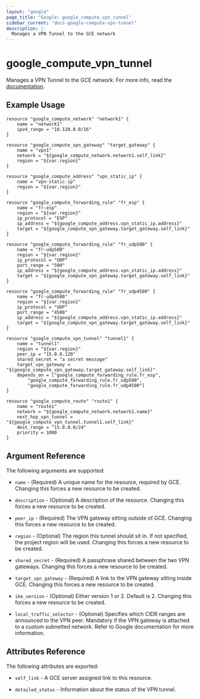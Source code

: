 ```yaml
---
layout: "google"
page_title: "Google: google_compute_vpn_tunnel"
sidebar_current: "docs-google-compute-vpn-tunnel"
description: |-
  Manages a VPN Tunnel to the GCE network
---
```


# google\_compute\_vpn\_tunnel

Manages a VPN Tunnel to the GCE network. For more info, read the
[documentation](https://cloud.google.com/compute/docs/vpn).

## Example Usage

```
resource "google_compute_network" "network1" {
    name = "network1"
    ipv4_range = "10.120.0.0/16"
}

resource "google_compute_vpn_gateway" "target_gateway" {
    name = "vpn1"
    network = "${google_compute_network.network1.self_link}"
    region = "${var.region}"
}

resource "google_compute_address" "vpn_static_ip" {
    name = "vpn-static-ip"
    region = "${var.region}"
}

resource "google_compute_forwarding_rule" "fr_esp" {
    name = "fr-esp"
    region = "${var.region}"
    ip_protocol = "ESP"
    ip_address = "${google_compute_address.vpn_static_ip.address}"
    target = "${google_compute_vpn_gateway.target_gateway.self_link}"
}

resource "google_compute_forwarding_rule" "fr_udp500" {
    name = "fr-udp500"
    region = "${var.region}"
    ip_protocol = "UDP"
    port_range = "500"
    ip_address = "${google_compute_address.vpn_static_ip.address}"
    target = "${google_compute_vpn_gateway.target_gateway.self_link}"
}

resource "google_compute_forwarding_rule" "fr_udp4500" {
    name = "fr-udp4500"
    region = "${var.region}"
    ip_protocol = "UDP"
    port_range = "4500"
    ip_address = "${google_compute_address.vpn_static_ip.address}"
    target = "${google_compute_vpn_gateway.target_gateway.self_link}"
}

resource "google_compute_vpn_tunnel" "tunnel1" {
    name = "tunnel1"
    region = "${var.region}"
    peer_ip = "15.0.0.120"
    shared_secret = "a secret message"
    target_vpn_gateway = "${google_compute_vpn_gateway.target_gateway.self_link}"
    depends_on = ["google_compute_forwarding_rule.fr_esp",
        "google_compute_forwarding_rule.fr_udp500",
        "google_compute_forwarding_rule.fr_udp4500"]
}

resource "google_compute_route" "route1" {
    name = "route1"
    network = "${google_compute_network.network1.name}"
    next_hop_vpn_tunnel = "${google_compute_vpn_tunnel.tunnel1.self_link}"
    dest_range = "15.0.0.0/24"
    priority = 1000
}

```

## Argument Reference

The following arguments are supported:

* `name` - (Required) A unique name for the resource, required by GCE.
    Changing this forces a new resource to be created.

* `description` - (Optional) A description of the resource.
    Changing this forces a new resource to be created.

* `peer_ip` - (Required) The VPN gateway sitting outside of GCE.
    Changing this forces a new resource to be created.

* `region` - (Optional) The region this tunnel should sit in. If not specified,
    the project region will be used. Changing this forces a new resource to be
    created.

* `shared_secret` - (Required) A passphrase shared between the two VPN gateways.
    Changing this forces a new resource to be created.

* `target_vpn_gateway` - (Required) A link to the VPN gateway sitting inside GCE.
    Changing this forces a new resource to be created.

* `ike_version` - (Optional) Either version 1 or 2. Default is 2.
    Changing this forces a new resource to be created.

* `local_traffic_selector` - (Optional) Specifies which CIDR ranges are announced
    to the VPN peer. Mandatory if the VPN gateway is attached to a custom subnetted
    network. Refer to Google documentation for more information.

## Attributes Reference

The following attributes are exported:

* `self_link` - A GCE server assigned link to this resource.

* `detailed_status` - Information about the status of the VPN tunnel.
